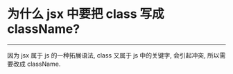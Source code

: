 # 为什么 jsx 中要把 class 写成 className?

---

因为 jsx 属于 js 的一种拓展语法, class 又属于 js 中的关键字, 会引起冲突, 所以需要改成 className.
